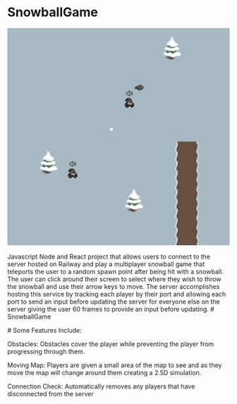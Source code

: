﻿# SnowballGame
 ![Alt text](SnowballGame.png)

Javascript Node and React project that allows users to connect to the server hosted on Railway and play a multiplayer snowball game that teleports the user to a random spawn point after being hit with a snowball. The user can click around their screen to select where they wish to throw the snowball and use their arrow keys to move.
The server accomplishes hosting this service by tracking each player by their port and allowing each port to send an input before updating the server for everyone else on the server giving the user 60 frames to provide an input before updating.
﻿# SnowballGame

﻿# Some Features Include:

Obstacles: Obstacles cover the player while preventing the player from progressing through them.

Moving Map: Players are given a small area of the map to see and as they move the map will change around them creating a 2.5D simulation.

Connection Check: Automatically removes any players that have disconnected from the server

